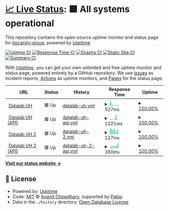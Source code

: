 # [📈 Live Status](https://bocarsly-group.github.io/datalab-status): <!--live status--> **🟩 All systems operational**

This repository contains the open-source uptime monitor and status page for [bocarsly-group](https://bocarsly-group.github.io/datalab-status), powered by [Upptime](https://github.com/upptime/upptime).

[![Uptime CI](https://github.com/bocarsly-group/datalab-status/workflows/Uptime%20CI/badge.svg)](https://github.com/bocarsly-group/datalab-status/actions?query=workflow%3A%22Uptime+CI%22)
[![Response Time CI](https://github.com/bocarsly-group/datalab-status/workflows/Response%20Time%20CI/badge.svg)](https://github.com/bocarsly-group/datalab-status/actions?query=workflow%3A%22Response+Time+CI%22)
[![Graphs CI](https://github.com/bocarsly-group/datalab-status/workflows/Graphs%20CI/badge.svg)](https://github.com/bocarsly-group/datalab-status/actions?query=workflow%3A%22Graphs+CI%22)
[![Static Site CI](https://github.com/bocarsly-group/datalab-status/workflows/Static%20Site%20CI/badge.svg)](https://github.com/bocarsly-group/datalab-status/actions?query=workflow%3A%22Static+Site+CI%22)
[![Summary CI](https://github.com/bocarsly-group/datalab-status/workflows/Summary%20CI/badge.svg)](https://github.com/bocarsly-group/datalab-status/actions?query=workflow%3A%22Summary+CI%22)

With [Upptime](https://upptime.js.org), you can get your own unlimited and free uptime monitor and status page, powered entirely by a GitHub repository. We use [Issues](https://github.com/bocarsly-group/datalab-status/issues) as incident reports, [Actions](https://github.com/bocarsly-group/datalab-status/actions) as uptime monitors, and [Pages](https://bocarsly-group.github.io/datalab-status) for the status page.

<!--start: status pages-->
<!-- This summary is generated by Upptime (https://github.com/upptime/upptime) -->
<!-- Do not edit this manually, your changes will be overwritten -->
<!-- prettier-ignore -->
| URL | Status | History | Response Time | Uptime |
| --- | ------ | ------- | ------------- | ------ |
| <img alt="" src="https://icons.duckduckgo.com/ip3/uh-datalab.odbx.science.ico" height="13"> [Datalab UH](https://uh-datalab.odbx.science) | 🟩 Up | [datalab-uh.yml](https://github.com/bocarsly-group/datalab-status/commits/HEAD/history/datalab-uh.yml) | <details><summary><img alt="Response time graph" src="./graphs/datalab-uh/response-time-week.png" height="20"> 527ms</summary><br><a href="https://bocarsly-group.github.io/datalab-status/history/datalab-uh"><img alt="Response time 617" src="https://img.shields.io/endpoint?url=https%3A%2F%2Fraw.githubusercontent.com%2Fbocarsly-group%2Fdatalab-status%2FHEAD%2Fapi%2Fdatalab-uh%2Fresponse-time.json"></a><br><a href="https://bocarsly-group.github.io/datalab-status/history/datalab-uh"><img alt="24-hour response time 268" src="https://img.shields.io/endpoint?url=https%3A%2F%2Fraw.githubusercontent.com%2Fbocarsly-group%2Fdatalab-status%2FHEAD%2Fapi%2Fdatalab-uh%2Fresponse-time-day.json"></a><br><a href="https://bocarsly-group.github.io/datalab-status/history/datalab-uh"><img alt="7-day response time 527" src="https://img.shields.io/endpoint?url=https%3A%2F%2Fraw.githubusercontent.com%2Fbocarsly-group%2Fdatalab-status%2FHEAD%2Fapi%2Fdatalab-uh%2Fresponse-time-week.json"></a><br><a href="https://bocarsly-group.github.io/datalab-status/history/datalab-uh"><img alt="30-day response time 728" src="https://img.shields.io/endpoint?url=https%3A%2F%2Fraw.githubusercontent.com%2Fbocarsly-group%2Fdatalab-status%2FHEAD%2Fapi%2Fdatalab-uh%2Fresponse-time-month.json"></a><br><a href="https://bocarsly-group.github.io/datalab-status/history/datalab-uh"><img alt="1-year response time 617" src="https://img.shields.io/endpoint?url=https%3A%2F%2Fraw.githubusercontent.com%2Fbocarsly-group%2Fdatalab-status%2FHEAD%2Fapi%2Fdatalab-uh%2Fresponse-time-year.json"></a></details> | <details><summary><a href="https://bocarsly-group.github.io/datalab-status/history/datalab-uh">100.00%</a></summary><a href="https://bocarsly-group.github.io/datalab-status/history/datalab-uh"><img alt="All-time uptime 99.61%" src="https://img.shields.io/endpoint?url=https%3A%2F%2Fraw.githubusercontent.com%2Fbocarsly-group%2Fdatalab-status%2FHEAD%2Fapi%2Fdatalab-uh%2Fuptime.json"></a><br><a href="https://bocarsly-group.github.io/datalab-status/history/datalab-uh"><img alt="24-hour uptime 100.00%" src="https://img.shields.io/endpoint?url=https%3A%2F%2Fraw.githubusercontent.com%2Fbocarsly-group%2Fdatalab-status%2FHEAD%2Fapi%2Fdatalab-uh%2Fuptime-day.json"></a><br><a href="https://bocarsly-group.github.io/datalab-status/history/datalab-uh"><img alt="7-day uptime 100.00%" src="https://img.shields.io/endpoint?url=https%3A%2F%2Fraw.githubusercontent.com%2Fbocarsly-group%2Fdatalab-status%2FHEAD%2Fapi%2Fdatalab-uh%2Fuptime-week.json"></a><br><a href="https://bocarsly-group.github.io/datalab-status/history/datalab-uh"><img alt="30-day uptime 100.00%" src="https://img.shields.io/endpoint?url=https%3A%2F%2Fraw.githubusercontent.com%2Fbocarsly-group%2Fdatalab-status%2FHEAD%2Fapi%2Fdatalab-uh%2Fuptime-month.json"></a><br><a href="https://bocarsly-group.github.io/datalab-status/history/datalab-uh"><img alt="1-year uptime 99.61%" src="https://img.shields.io/endpoint?url=https%3A%2F%2Fraw.githubusercontent.com%2Fbocarsly-group%2Fdatalab-status%2FHEAD%2Fapi%2Fdatalab-uh%2Fuptime-year.json"></a></details>
| <img alt="" src="https://icons.duckduckgo.com/ip3/uh-datalab-api.odbx.science.ico" height="13"> [Datalab UH (API)](https://uh-datalab-api.odbx.science) | 🟩 Up | [datalab-uh-api.yml](https://github.com/bocarsly-group/datalab-status/commits/HEAD/history/datalab-uh-api.yml) | <details><summary><img alt="Response time graph" src="./graphs/datalab-uh-api/response-time-week.png" height="20"> 1021ms</summary><br><a href="https://bocarsly-group.github.io/datalab-status/history/datalab-uh-api"><img alt="Response time 723" src="https://img.shields.io/endpoint?url=https%3A%2F%2Fraw.githubusercontent.com%2Fbocarsly-group%2Fdatalab-status%2FHEAD%2Fapi%2Fdatalab-uh-api%2Fresponse-time.json"></a><br><a href="https://bocarsly-group.github.io/datalab-status/history/datalab-uh-api"><img alt="24-hour response time 515" src="https://img.shields.io/endpoint?url=https%3A%2F%2Fraw.githubusercontent.com%2Fbocarsly-group%2Fdatalab-status%2FHEAD%2Fapi%2Fdatalab-uh-api%2Fresponse-time-day.json"></a><br><a href="https://bocarsly-group.github.io/datalab-status/history/datalab-uh-api"><img alt="7-day response time 1021" src="https://img.shields.io/endpoint?url=https%3A%2F%2Fraw.githubusercontent.com%2Fbocarsly-group%2Fdatalab-status%2FHEAD%2Fapi%2Fdatalab-uh-api%2Fresponse-time-week.json"></a><br><a href="https://bocarsly-group.github.io/datalab-status/history/datalab-uh-api"><img alt="30-day response time 621" src="https://img.shields.io/endpoint?url=https%3A%2F%2Fraw.githubusercontent.com%2Fbocarsly-group%2Fdatalab-status%2FHEAD%2Fapi%2Fdatalab-uh-api%2Fresponse-time-month.json"></a><br><a href="https://bocarsly-group.github.io/datalab-status/history/datalab-uh-api"><img alt="1-year response time 723" src="https://img.shields.io/endpoint?url=https%3A%2F%2Fraw.githubusercontent.com%2Fbocarsly-group%2Fdatalab-status%2FHEAD%2Fapi%2Fdatalab-uh-api%2Fresponse-time-year.json"></a></details> | <details><summary><a href="https://bocarsly-group.github.io/datalab-status/history/datalab-uh-api">100.00%</a></summary><a href="https://bocarsly-group.github.io/datalab-status/history/datalab-uh-api"><img alt="All-time uptime 99.59%" src="https://img.shields.io/endpoint?url=https%3A%2F%2Fraw.githubusercontent.com%2Fbocarsly-group%2Fdatalab-status%2FHEAD%2Fapi%2Fdatalab-uh-api%2Fuptime.json"></a><br><a href="https://bocarsly-group.github.io/datalab-status/history/datalab-uh-api"><img alt="24-hour uptime 100.00%" src="https://img.shields.io/endpoint?url=https%3A%2F%2Fraw.githubusercontent.com%2Fbocarsly-group%2Fdatalab-status%2FHEAD%2Fapi%2Fdatalab-uh-api%2Fuptime-day.json"></a><br><a href="https://bocarsly-group.github.io/datalab-status/history/datalab-uh-api"><img alt="7-day uptime 100.00%" src="https://img.shields.io/endpoint?url=https%3A%2F%2Fraw.githubusercontent.com%2Fbocarsly-group%2Fdatalab-status%2FHEAD%2Fapi%2Fdatalab-uh-api%2Fuptime-week.json"></a><br><a href="https://bocarsly-group.github.io/datalab-status/history/datalab-uh-api"><img alt="30-day uptime 100.00%" src="https://img.shields.io/endpoint?url=https%3A%2F%2Fraw.githubusercontent.com%2Fbocarsly-group%2Fdatalab-status%2FHEAD%2Fapi%2Fdatalab-uh-api%2Fuptime-month.json"></a><br><a href="https://bocarsly-group.github.io/datalab-status/history/datalab-uh-api"><img alt="1-year uptime 99.59%" src="https://img.shields.io/endpoint?url=https%3A%2F%2Fraw.githubusercontent.com%2Fbocarsly-group%2Fdatalab-status%2FHEAD%2Fapi%2Fdatalab-uh-api%2Fuptime-year.json"></a></details>
| <img alt="" src="https://icons.duckduckgo.com/ip3/uh-datalab2.odbx.science.ico" height="13"> [Datalab UH 2](https://uh-datalab2.odbx.science) | 🟩 Up | [datalab-uh-2.yml](https://github.com/bocarsly-group/datalab-status/commits/HEAD/history/datalab-uh-2.yml) | <details><summary><img alt="Response time graph" src="./graphs/datalab-uh-2/response-time-week.png" height="20"> 127ms</summary><br><a href="https://bocarsly-group.github.io/datalab-status/history/datalab-uh-2"><img alt="Response time 188" src="https://img.shields.io/endpoint?url=https%3A%2F%2Fraw.githubusercontent.com%2Fbocarsly-group%2Fdatalab-status%2FHEAD%2Fapi%2Fdatalab-uh-2%2Fresponse-time.json"></a><br><a href="https://bocarsly-group.github.io/datalab-status/history/datalab-uh-2"><img alt="24-hour response time 326" src="https://img.shields.io/endpoint?url=https%3A%2F%2Fraw.githubusercontent.com%2Fbocarsly-group%2Fdatalab-status%2FHEAD%2Fapi%2Fdatalab-uh-2%2Fresponse-time-day.json"></a><br><a href="https://bocarsly-group.github.io/datalab-status/history/datalab-uh-2"><img alt="7-day response time 127" src="https://img.shields.io/endpoint?url=https%3A%2F%2Fraw.githubusercontent.com%2Fbocarsly-group%2Fdatalab-status%2FHEAD%2Fapi%2Fdatalab-uh-2%2Fresponse-time-week.json"></a><br><a href="https://bocarsly-group.github.io/datalab-status/history/datalab-uh-2"><img alt="30-day response time 188" src="https://img.shields.io/endpoint?url=https%3A%2F%2Fraw.githubusercontent.com%2Fbocarsly-group%2Fdatalab-status%2FHEAD%2Fapi%2Fdatalab-uh-2%2Fresponse-time-month.json"></a><br><a href="https://bocarsly-group.github.io/datalab-status/history/datalab-uh-2"><img alt="1-year response time 188" src="https://img.shields.io/endpoint?url=https%3A%2F%2Fraw.githubusercontent.com%2Fbocarsly-group%2Fdatalab-status%2FHEAD%2Fapi%2Fdatalab-uh-2%2Fresponse-time-year.json"></a></details> | <details><summary><a href="https://bocarsly-group.github.io/datalab-status/history/datalab-uh-2">100.00%</a></summary><a href="https://bocarsly-group.github.io/datalab-status/history/datalab-uh-2"><img alt="All-time uptime 100.00%" src="https://img.shields.io/endpoint?url=https%3A%2F%2Fraw.githubusercontent.com%2Fbocarsly-group%2Fdatalab-status%2FHEAD%2Fapi%2Fdatalab-uh-2%2Fuptime.json"></a><br><a href="https://bocarsly-group.github.io/datalab-status/history/datalab-uh-2"><img alt="24-hour uptime 100.00%" src="https://img.shields.io/endpoint?url=https%3A%2F%2Fraw.githubusercontent.com%2Fbocarsly-group%2Fdatalab-status%2FHEAD%2Fapi%2Fdatalab-uh-2%2Fuptime-day.json"></a><br><a href="https://bocarsly-group.github.io/datalab-status/history/datalab-uh-2"><img alt="7-day uptime 100.00%" src="https://img.shields.io/endpoint?url=https%3A%2F%2Fraw.githubusercontent.com%2Fbocarsly-group%2Fdatalab-status%2FHEAD%2Fapi%2Fdatalab-uh-2%2Fuptime-week.json"></a><br><a href="https://bocarsly-group.github.io/datalab-status/history/datalab-uh-2"><img alt="30-day uptime 100.00%" src="https://img.shields.io/endpoint?url=https%3A%2F%2Fraw.githubusercontent.com%2Fbocarsly-group%2Fdatalab-status%2FHEAD%2Fapi%2Fdatalab-uh-2%2Fuptime-month.json"></a><br><a href="https://bocarsly-group.github.io/datalab-status/history/datalab-uh-2"><img alt="1-year uptime 100.00%" src="https://img.shields.io/endpoint?url=https%3A%2F%2Fraw.githubusercontent.com%2Fbocarsly-group%2Fdatalab-status%2FHEAD%2Fapi%2Fdatalab-uh-2%2Fuptime-year.json"></a></details>
| <img alt="" src="https://icons.duckduckgo.com/ip3/uh-datalab-api2.odbx.science.ico" height="13"> [Datalab UH 2 (API)](https://uh-datalab-api2.odbx.science) | 🟩 Up | [datalab-uh-2-api.yml](https://github.com/bocarsly-group/datalab-status/commits/HEAD/history/datalab-uh-2-api.yml) | <details><summary><img alt="Response time graph" src="./graphs/datalab-uh-2-api/response-time-week.png" height="20"> 360ms</summary><br><a href="https://bocarsly-group.github.io/datalab-status/history/datalab-uh-2-api"><img alt="Response time 274" src="https://img.shields.io/endpoint?url=https%3A%2F%2Fraw.githubusercontent.com%2Fbocarsly-group%2Fdatalab-status%2FHEAD%2Fapi%2Fdatalab-uh-2-api%2Fresponse-time.json"></a><br><a href="https://bocarsly-group.github.io/datalab-status/history/datalab-uh-2-api"><img alt="24-hour response time 510" src="https://img.shields.io/endpoint?url=https%3A%2F%2Fraw.githubusercontent.com%2Fbocarsly-group%2Fdatalab-status%2FHEAD%2Fapi%2Fdatalab-uh-2-api%2Fresponse-time-day.json"></a><br><a href="https://bocarsly-group.github.io/datalab-status/history/datalab-uh-2-api"><img alt="7-day response time 360" src="https://img.shields.io/endpoint?url=https%3A%2F%2Fraw.githubusercontent.com%2Fbocarsly-group%2Fdatalab-status%2FHEAD%2Fapi%2Fdatalab-uh-2-api%2Fresponse-time-week.json"></a><br><a href="https://bocarsly-group.github.io/datalab-status/history/datalab-uh-2-api"><img alt="30-day response time 274" src="https://img.shields.io/endpoint?url=https%3A%2F%2Fraw.githubusercontent.com%2Fbocarsly-group%2Fdatalab-status%2FHEAD%2Fapi%2Fdatalab-uh-2-api%2Fresponse-time-month.json"></a><br><a href="https://bocarsly-group.github.io/datalab-status/history/datalab-uh-2-api"><img alt="1-year response time 274" src="https://img.shields.io/endpoint?url=https%3A%2F%2Fraw.githubusercontent.com%2Fbocarsly-group%2Fdatalab-status%2FHEAD%2Fapi%2Fdatalab-uh-2-api%2Fresponse-time-year.json"></a></details> | <details><summary><a href="https://bocarsly-group.github.io/datalab-status/history/datalab-uh-2-api">100.00%</a></summary><a href="https://bocarsly-group.github.io/datalab-status/history/datalab-uh-2-api"><img alt="All-time uptime 100.00%" src="https://img.shields.io/endpoint?url=https%3A%2F%2Fraw.githubusercontent.com%2Fbocarsly-group%2Fdatalab-status%2FHEAD%2Fapi%2Fdatalab-uh-2-api%2Fuptime.json"></a><br><a href="https://bocarsly-group.github.io/datalab-status/history/datalab-uh-2-api"><img alt="24-hour uptime 100.00%" src="https://img.shields.io/endpoint?url=https%3A%2F%2Fraw.githubusercontent.com%2Fbocarsly-group%2Fdatalab-status%2FHEAD%2Fapi%2Fdatalab-uh-2-api%2Fuptime-day.json"></a><br><a href="https://bocarsly-group.github.io/datalab-status/history/datalab-uh-2-api"><img alt="7-day uptime 100.00%" src="https://img.shields.io/endpoint?url=https%3A%2F%2Fraw.githubusercontent.com%2Fbocarsly-group%2Fdatalab-status%2FHEAD%2Fapi%2Fdatalab-uh-2-api%2Fuptime-week.json"></a><br><a href="https://bocarsly-group.github.io/datalab-status/history/datalab-uh-2-api"><img alt="30-day uptime 100.00%" src="https://img.shields.io/endpoint?url=https%3A%2F%2Fraw.githubusercontent.com%2Fbocarsly-group%2Fdatalab-status%2FHEAD%2Fapi%2Fdatalab-uh-2-api%2Fuptime-month.json"></a><br><a href="https://bocarsly-group.github.io/datalab-status/history/datalab-uh-2-api"><img alt="1-year uptime 100.00%" src="https://img.shields.io/endpoint?url=https%3A%2F%2Fraw.githubusercontent.com%2Fbocarsly-group%2Fdatalab-status%2FHEAD%2Fapi%2Fdatalab-uh-2-api%2Fuptime-year.json"></a></details>

<!--end: status pages-->

[**Visit our status website →**](https://bocarsly-group.github.io/datalab-status)

## 📄 License

- Powered by: [Upptime](https://github.com/upptime/upptime)
- Code: [MIT](./LICENSE) © [Anand Chowdhary](https://anandchowdhary.com), supported by [Pabio](https://pabio.com)
- Data in the `./history` directory: [Open Database License](https://opendatacommons.org/licenses/odbl/1-0/)
